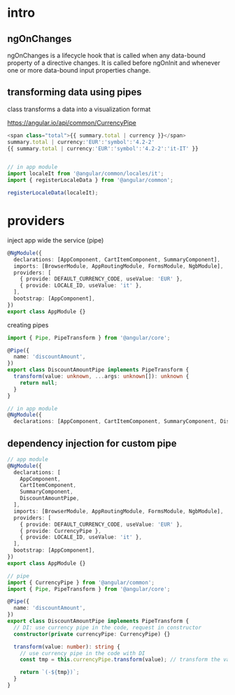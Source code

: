 # intro

## ngOnChanges

ngOnChanges is a lifecycle hook that is called when any data-bound property of a
directive changes. It is called before ngOnInit and whenever one or more
data-bound input properties change.

## transforming data using pipes

class transforms a data into a visualization format

<https://angular.io/api/common/CurrencyPipe>

```ts
<span class="total">{{ summary.total | currency }}</span>
summary.total | currency:'EUR':'symbol':'4.2-2'
{{ summary.total | currency:'EUR':'symbol':'4.2-2':'it-IT' }}


// in app module
import localeIt from '@angular/common/locales/it';
import { registerLocaleData } from '@angular/common';

registerLocaleData(localeIt);

```

# providers

inject app wide the service (pipe)

```ts
@NgModule({
  declarations: [AppComponent, CartItemComponent, SummaryComponent],
  imports: [BrowserModule, AppRoutingModule, FormsModule, NgbModule],
  providers: [
    { provide: DEFAULT_CURRENCY_CODE, useValue: 'EUR' },
    { provide: LOCALE_ID, useValue: 'it' },
  ],
  bootstrap: [AppComponent],
})
export class AppModule {}
```

creating pipes

```ts
import { Pipe, PipeTransform } from '@angular/core';

@Pipe({
  name: 'discountAmount',
})
export class DiscountAmountPipe implements PipeTransform {
  transform(value: unknown, ...args: unknown[]): unknown {
    return null;
  }
}

// in app module
@NgModule({
  declarations: [AppComponent, CartItemComponent, SummaryComponent, DiscountAmountPipe],

```

## dependency injection for custom pipe

```ts
// app module
@NgModule({
  declarations: [
    AppComponent,
    CartItemComponent,
    SummaryComponent,
    DiscountAmountPipe,
  ],
  imports: [BrowserModule, AppRoutingModule, FormsModule, NgbModule],
  providers: [
    { provide: DEFAULT_CURRENCY_CODE, useValue: 'EUR' },
    { provide: CurrencyPipe },
    { provide: LOCALE_ID, useValue: 'it' },
  ],
  bootstrap: [AppComponent],
})
export class AppModule {}

// pipe
import { CurrencyPipe } from '@angular/common';
import { Pipe, PipeTransform } from '@angular/core';

@Pipe({
  name: 'discountAmount',
})
export class DiscountAmountPipe implements PipeTransform {
  // DI: use currency pipe in the code, request in constructor
  constructor(private currencyPipe: CurrencyPipe) {}

  transform(value: number): string {
    // use currency pipe in the code with DI
    const tmp = this.currencyPipe.transform(value); // transform the value here

    return `(-${tmp})`;
  }
}
```
